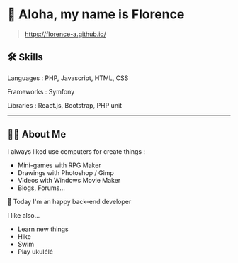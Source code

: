 
# 👋 Aloha, my name is Florence

> https://florence-a.github.io/


## 🛠 Skills
Languages : PHP, Javascript, HTML, CSS

Frameworks : Symfony

Libraries : React.js, Bootstrap, PHP unit

------

##  :ok_woman: About Me

I always liked use computers for create things :

- Mini-games with RPG Maker
- Drawings with Photoshop / Gimp
- Videos with Windows Movie Maker
- Blogs, Forums...

🧩 Today I'm an happy back-end developer

I like also...
- Learn new things
- Hike
- Swim
- Play ukulélé 

